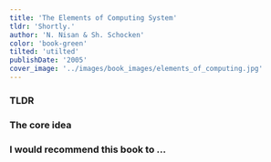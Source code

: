 ```yaml
---
title: 'The Elements of Computing System'
tldr: 'Shortly.'
author: 'N. Nisan & Sh. Schocken'
color: 'book-green'
tilted: 'utilted'
publishDate: '2005'
cover_image: '../images/book_images/elements_of_computing.jpg'
---
```


### TLDR
### The core idea
### I would recommend this book to ...
<!-- ###  Applications -->